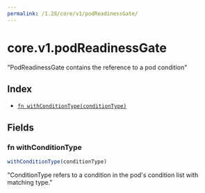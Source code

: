 ```yaml
---
permalink: /1.28/core/v1/podReadinessGate/
---
```


# core.v1.podReadinessGate

"PodReadinessGate contains the reference to a pod condition"

## Index

* [`fn withConditionType(conditionType)`](#fn-withconditiontype)

## Fields

### fn withConditionType

```ts
withConditionType(conditionType)
```

"ConditionType refers to a condition in the pod's condition list with matching type."